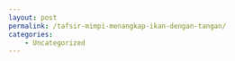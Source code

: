 ```yaml
---
layout: post
permalink: /tafsir-mimpi-menangkap-ikan-dengan-tangan/
categories:
    - Uncategorized
---
```



